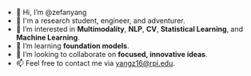 - 👋 Hi, I’m @zefanyang
- 🤣 I'm a research student, engineer, and adventurer.
- 👀 I’m interested in **Multimodality**, **NLP**, **CV**, **Statistical Learning**, and **Machine Learning**.
- 🌱 I’m learning **foundation models**.
- 💞️ I’m looking to collaborate on **focused, innovative ideas**.
- 📫 Feel free to contact me via yangz16@rpi.edu.

<!---
zefanyang/zefanyang is a ✨ special ✨ repository because its `README.md` (this file) appears on your GitHub profile.
You can click the Preview link to take a look at your changes.
--->
